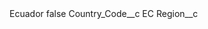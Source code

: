 <?xml version="1.0" encoding="UTF-8"?>
<CustomMetadata xmlns="http://soap.sforce.com/2006/04/metadata" xmlns:xsi="http://www.w3.org/2001/XMLSchema-instance" xmlns:xsd="http://www.w3.org/2001/XMLSchema">
    <label>Ecuador</label>
    <protected>false</protected>
    <values>
        <field>Country_Code__c</field>
        <value xsi:type="xsd:string">EC</value>
    </values>
    <values>
        <field>Region__c</field>
        <value xsi:nil="true"/>
    </values>
</CustomMetadata>
